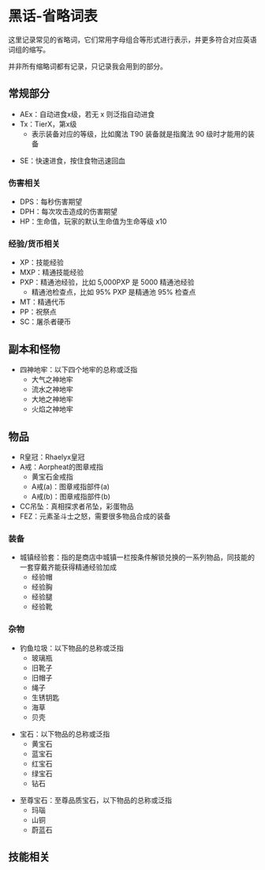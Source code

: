 # 黑话-省略词表
这里记录常见的省略词，它们常用字母组合等形式进行表示，并更多符合对应英语词组的缩写。

并非所有缩略词都有记录，只记录我会用到的部分。

## 常规部分
* AEx：自动进食x级，若无 x 则泛指自动进食
* Tx：TierX，第x级
    + 表示装备对应的等级，比如魔法 T90 装备就是指魔法 90 级时才能用的装备
+ SE：快速进食，按住食物迅速回血
### 伤害相关
* DPS：每秒伤害期望
* DPH：每次攻击造成的伤害期望
* HP：生命值，玩家的默认生命值为生命等级 x10
### 经验/货币相关
* XP：技能经验
* MXP：精通技能经验
* PXP：精通池经验，比如 5,000PXP 是 5000 精通池经验
    + 精通池检查点，比如 95% PXP 是精通池 95% 检查点
* MT：精通代币
* PP：祝祭点
* SC：屠杀者硬币

## 副本和怪物
* 四神地牢：以下四个地牢的总称或泛指
    + 大气之神地牢
    + 流水之神地牢
    + 大地之神地牢
    + 火焰之神地牢

## 物品
* R皇冠：Rhaelyx皇冠
* A戒：Aorpheat的图章戒指
    * 黄宝石金戒指
    * A戒(a)：图章戒指部件(a)
    * A戒(b)：图章戒指部件(b)
* CC吊坠：真相探求者吊坠，彩蛋物品
* FEZ：元素圣斗士之怒，需要很多物品合成的装备
### 装备
* 城镇经验套：指的是商店中城镇一栏按条件解锁兑换的一系列物品，同技能的一套穿戴齐能获得精通经验加成
    + 经验帽
    + 经验胸
    + 经验腿
    + 经验靴
### 杂物
* 钓鱼垃圾：以下物品的总称或泛指
    + 玻璃瓶
    + 旧靴子
    + 旧帽子
    + 绳子
    + 生锈钥匙
    + 海草
    + 贝壳
+ 宝石：以下物品的总称或泛指
    + 黄宝石
    + 蓝宝石
    + 红宝石
    + 绿宝石
    + 钻石
* 至尊宝石：至尊品质宝石，以下物品的总称或泛指
    + 玛瑙
    + 山铜
    + 蔚蓝石

## 技能相关